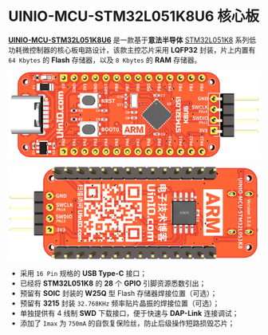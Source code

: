 # UINIO-MCU-STM32L051K8U6 核心板

[**UINIO-MCU-STM32L051K8U6**](https://github.com/uinika/UINIO-MCU-STM32L051K8U6) 是一款基于**意法半导体** [STM32L051K8](https://www.st.com/en/microcontrollers-microprocessors/stm32l051k8.html) 系列低功耗微控制器的核心板电路设计，该款主控芯片采用 **LQFP32** 封装，片上内置有 `64 Kbytes` 的 **Flash** 存储器，以及 `8 Kbytes` 的 **RAM** 存储器。

![](./Images/PCB-3D-1.png)

![](./Images/PCB-3D-2.png)

- 采用 `16 Pin` 规格的 **USB Type-C** 接口；
- 已经将 **STM32L051K8** 的 **28** 个 **GPIO** 引脚资源悉数引出；
- 预留有 **SOIC** 封装的 **W25Q** 型 Flash 存储器焊接位置（可选）；
- 预留有 **3215** 封装 `32.768KHz` 频率贴片晶振的焊接位置（可选）；
- 单独提供有 4 线制 **SWD** 下载接口，便于快速与 **DAP-Link** 连接调试；
- 添加了 `Imax` 为 `750mA` 的自恢复保险丝，防止后级操作短路损毁芯片；
